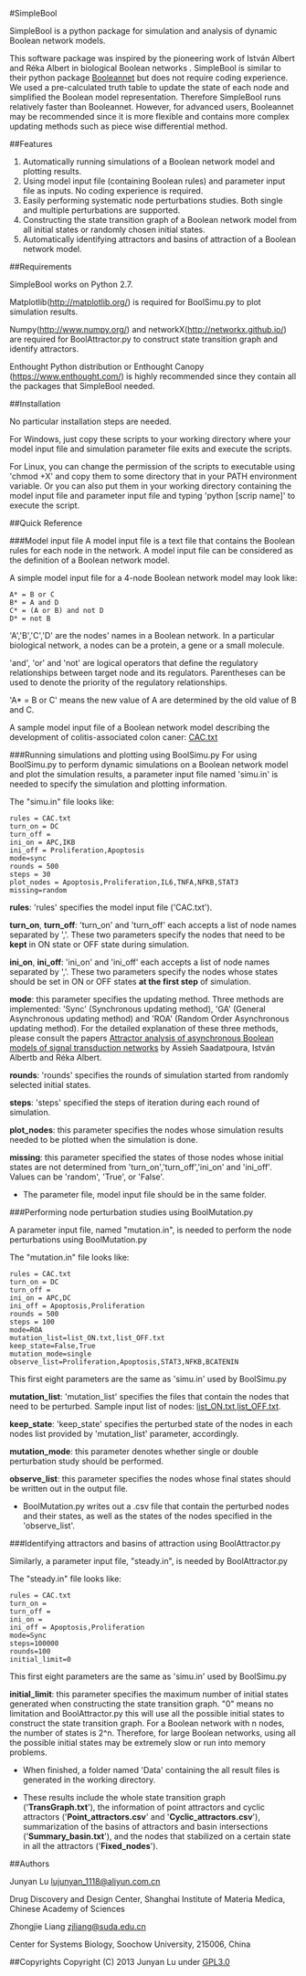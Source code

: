 #SimpleBool

SimpleBool is a python package for simulation and analysis of dynamic Boolean network models.

This software package was inspired by the pioneering work of István Albert and Réka Albert in biological Boolean networks .
SimpleBool is similar to their python package [Booleannet](http://code.google.com/p/booleannet/) but does not require coding experience. We used a pre-calculated truth table to update the state of each node and simplified the Boolean model representation. Therefore SimpleBool runs relatively faster than Booleannet. However, for advanced users, Booleannet may be recommended since it is more flexible and contains more complex updating methods such as piece wise differential method. 


##Features

1. Automatically running simulations of a Boolean network model and plotting results. 
2. Using model input file (containing Boolean rules) and parameter input file as inputs. No coding experience is required.
3. Easily performing systematic node perturbations studies. Both single and multiple perturbations are supported.
4. Constructing the state transition graph of a Boolean network model from all initial states or randomly chosen initial states.
5. Automatically identifying attractors and basins of attraction of a Boolean network model. 

##Requirements

SimpleBool works on Python 2.7. 

Matplotlib(http://matplotlib.org/) is required for BoolSimu.py to plot simulation results.

Numpy(http://www.numpy.org/) and networkX(http://networkx.github.io/) are required for BoolAttractor.py to construct state transition graph and identify attractors.

Enthought Python distribution or Enthought Canopy (https://www.enthought.com/) is highly recommended since they contain all the packages that SimpleBool needed.

##Installation

No particular installation steps are needed.

For Windows, just copy these scripts to your working directory where your model input file and simulation parameter file exits and execute the scripts.

For Linux, you can change the permission of the scripts to executable using 'chmod +X' and copy them to some directory that in your PATH environment variable.
Or you can also put them in your working directory containing the model input file and parameter input file and typing 'python [scrip name]' to execute the script.


##Quick Reference

###Model input file
A model input file is a text file that contains the Boolean rules for each node in the network. A model input file can be considered as the definition of a Boolean network model.

A simple model input file for a 4-node Boolean network model may look like:

```
A* = B or C
B* = A and D
C* = (A or B) and not D
D* = not B
```

'A','B','C','D' are the nodes' names in a Boolean network. In a particular biological network, a nodes can be a protein, a gene or a small molecule.

'and', 'or' and 'not' are logical operators that define the regulatory relationships between target node and its regulators. Parentheses can be used to denote the priority of the regulatory relationships. 

'A* = B or C' means the new value of A are determined by the old value of B and C.

A sample model input file of a Boolean network model describing the development of colitis-associated colon caner: [CAC.txt](https://github.com/lujunyan1118/SimpleBool/blob/master/examples/CAC.txt) 

###Running simulations and plotting using BoolSimu.py
For using BoolSimu.py to perform dynamic simulations on a Boolean network model and plot the simulation results, a parameter input file named 'simu.in' is needed to specify the simulation and plotting information.

The "simu.in" file looks like:
```
rules = CAC.txt
turn_on = DC
turn_off =
ini_on = APC,IKB
ini_off = Proliferation,Apoptosis
mode=sync
rounds = 500
steps = 30
plot_nodes = Apoptosis,Proliferation,IL6,TNFA,NFKB,STAT3
missing=random
```
**rules**: 'rules' specifies the model input file ('CAC.txt').

**turn_on**, **turn_off**: 'turn_on' and 'turn_off' each accepts a list of node names separated by ','. These two parameters specify the nodes that need to be **kept** in ON state or OFF state during simulation.

**ini_on**, **ini_off**: 'ini_on' and 'ini_off' each accepts a list of node names separated by ','. These two parameters specify the nodes whose states should be set in ON or OFF states **at the first step** of simulation.

**mode**: this parameter specifies the updating method. Three methods are implemented: 'Sync' (Synchronous updating method), 'GA' (General Asynchronous updating method) and 'ROA' (Random Order Asynchronous updating method). For the detailed explanation of these three methods, please consult the papers [Attractor analysis of asynchronous Boolean models of signal transduction networks](http://www.sciencedirect.com/science/article/pii/S0022519310003796) by Assieh Saadatpoura, István Albertb and Réka Albert.

**rounds**: 'rounds' specifies the rounds of simulation started from randomly selected initial states.

**steps**: 'steps' specified the steps of iteration during each round of simulation.

**plot_nodes**: this parameter specifies the nodes whose simulation results needed to be plotted when the simulation is done.

**missing**: this parameter specified the states of those nodes whose initial states are not determined from 'turn_on','turn_off','ini_on' and 'ini_off'. Values can be 'random', 'True', or 'False'.

* The parameter file, model input file should be in the same folder. 


###Performing node perturbation studies using BoolMutation.py

A parameter input file, named "mutation.in", is needed to perform the node perturbations using BoolMutation.py

The "mutation.in" file looks like:
```
rules = CAC.txt
turn_on = DC
turn_off =
ini_on = APC,DC
ini_off = Apoptosis,Proliferation
rounds = 500
steps = 100
mode=ROA
mutation_list=list_ON.txt,list_OFF.txt
keep_state=False,True
mutation_mode=single
observe_list=Proliferation,Apoptosis,STAT3,NFKB,BCATENIN
```

This first eight parameters are the same as 'simu.in' used by BoolSimu.py

**mutation_list**: 'mutation_list' specifies the files that contain the nodes that need to be perturbed. Sample input list of nodes: [list_ON.txt](https://github.com/lujunyan1118/SimpleBool/blob/master/examples/list_ON.txt),[list_OFF.txt](https://github.com/lujunyan1118/SimpleBool/blob/master/examples/list_OFF.txt).

**keep_state**: 'keep_state' specifies the perturbed state of the nodes in each nodes list provided by 'mutation_list' parameter, accordingly.

**mutation_mode**: this parameter denotes whether single or double perturbation study should be performed. 

**observe_list**: this parameter specifies the nodes whose final states should be written out in the output file.

* BoolMutation.py writes out a .csv file that contain the perturbed nodes and their states, as well as the states of the nodes specified in the 'observe_list'.

###Identifying attractors and basins of attraction using BoolAttractor.py

Similarly, a parameter input file, "steady.in", is needed by BoolAttractor.py

The "steady.in" file looks like:

```
rules = CAC.txt
turn_on =
turn_off =
ini_on = 
ini_off = Apoptosis,Proliferation
mode=Sync
steps=100000
rounds=100
initial_limit=0
```
This first eight parameters are the same as 'simu.in' used by BoolSimu.py

**initial_limit**: this parameter specifies the maximum number of initial states generated when constructing the state transition graph. "0" means no limitation and BoolAttractor.py this will use all the possible initial states to construct the state transition graph. For a Boolean network with n nodes, the number of states is 2^n. Therefore, for large Boolean networks, using all the possible initial states may be extremely slow or run into memory problems.  

* When finished, a folder named 'Data' containing the all result files is generated in the working directory.

* These results include the whole state transition graph ('**TransGraph.txt**'), the information of point attractors and cyclic attractors ('**Point_attractors.csv**' and '**Cyclic_attractors.csv**'), summarization of the basins of attractors and basin intersections ('**Summary_basin.txt**'), and the nodes that stabilized on a certain state in all the attractors ('**Fixed_nodes**').


##Authors

Junyan Lu  lujunyan_1118@aliyun.com.cn

Drug Discovery and Design Center, Shanghai Institute of Materia Medica, Chinese Academy of Sciences

Zhongjie Liang  zjliang@suda.edu.cn

Center for Systems Biology, Soochow University, 215006, China

##Copyrights
Copyright (C) 2013  Junyan Lu under [GPL3.0](https://github.com/lujunyan1118/SimpleBool/blob/master/LICENSE)
